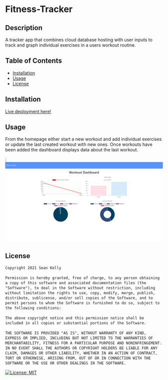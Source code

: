 # Fitness-Tracker

## Description

A tracker app that combines cloud database hosting with user inputs to track and graph individual exercises in a users workout routine.

## Table of Contents

- [Installation](#installation)
- [Usage](#usage)
- [License](#license)

## Installation

[Live deployment here!](https://infinite-chamber-71698.herokuapp.com/?id=6085f0694f2ccd0015ee4f12)

## Usage

From the homepage either start a new workout and add individual exercises or update the last created workout with new ones. Once workouts have been added the dashboard displays data about the last workout.

:
![Graphs!](./public/screenshot.png)

## License

    Copyright 2021 Sean Kelly

    Permission is hereby granted, free of charge, to any person obtaining a copy of this software and associated documentation files (the "Software"), to deal in the Software without restriction, including without limitation the rights to use, copy, modify, merge, publish, distribute, sublicense, and/or sell copies of the Software, and to permit persons to whom the Software is furnished to do so, subject to the following conditions:

    The above copyright notice and this permission notice shall be included in all copies or substantial portions of the Software.

    THE SOFTWARE IS PROVIDED "AS IS", WITHOUT WARRANTY OF ANY KIND, EXPRESS OR IMPLIED, INCLUDING BUT NOT LIMITED TO THE WARRANTIES OF MERCHANTABILITY, FITNESS FOR A PARTICULAR PURPOSE AND NONINFRINGEMENT. IN NO EVENT SHALL THE AUTHORS OR COPYRIGHT HOLDERS BE LIABLE FOR ANY CLAIM, DAMAGES OR OTHER LIABILITY, WHETHER IN AN ACTION OF CONTRACT, TORT OR OTHERWISE, ARISING FROM, OUT OF OR IN CONNECTION WITH THE SOFTWARE OR THE USE OR OTHER DEALINGS IN THE SOFTWARE.

[![License: MIT](https://img.shields.io/badge/License-MIT-yellow.svg)](https://opensource.org/licenses/MIT)
